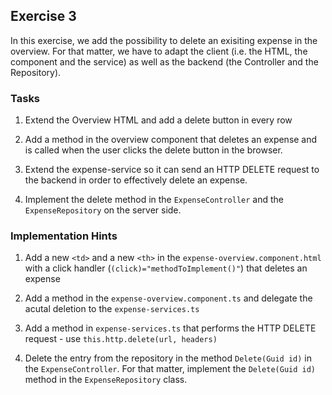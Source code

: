 ## Exercise 3 ##

In this exercise, we add the possibility to delete an exisiting expense in the overview. For that matter, we have to adapt the client (i.e. the HTML, the component and the service) as well as the backend (the Controller and the Repository).


### Tasks ###

1. Extend the Overview HTML and add a delete button in every row

2. Add a method in the overview component that deletes an expense and is called when the user clicks the delete button in the browser.

3. Extend the expense-service so it can send an HTTP DELETE request to the backend in order to effectively delete an expense.

4. Implement the delete method in the `ExpenseController` and the `ExpenseRepository` on the server side.

### Implementation Hints ###

1. Add a new `<td>` and a new `<th>` in the `expense-overview.component.html` with a click handler (`(click)="methodToImplement()"`) that deletes an expense

2. Add a method in the `expense-overview.component.ts` and delegate the acutal deletion to the `expense-services.ts`

3. Add a method in `expense-services.ts` that performs the HTTP DELETE request - use `this.http.delete(url, headers)`

4. Delete the entry from the repository in the method `Delete(Guid id)` in the `ExpenseController`. For that matter, implement the `Delete(Guid id)` method in the `ExpenseRepository` class.


